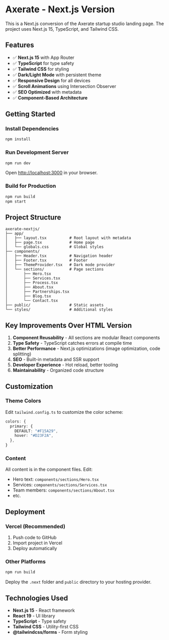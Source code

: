 # Axerate - Next.js Version

This is a Next.js conversion of the Axerate startup studio landing page. The project uses Next.js 15, TypeScript, and Tailwind CSS.

## Features

- ✅ **Next.js 15** with App Router
- ✅ **TypeScript** for type safety
- ✅ **Tailwind CSS** for styling
- ✅ **Dark/Light Mode** with persistent theme
- ✅ **Responsive Design** for all devices
- ✅ **Scroll Animations** using Intersection Observer
- ✅ **SEO Optimized** with metadata
- ✅ **Component-Based Architecture**

## Getting Started

### Install Dependencies

```bash
npm install
```

### Run Development Server

```bash
npm run dev
```

Open [http://localhost:3000](http://localhost:3000) in your browser.

### Build for Production

```bash
npm run build
npm start
```

## Project Structure

```
axerate-nextjs/
├── app/
│   ├── layout.tsx          # Root layout with metadata
│   ├── page.tsx            # Home page
│   └── globals.css         # Global styles
├── components/
│   ├── Header.tsx          # Navigation header
│   ├── Footer.tsx          # Footer
│   ├── ThemeProvider.tsx   # Dark mode provider
│   └── sections/           # Page sections
│       ├── Hero.tsx
│       ├── Services.tsx
│       ├── Process.tsx
│       ├── About.tsx
│       ├── Partnerships.tsx
│       ├── Blog.tsx
│       └── Contact.tsx
├── public/                 # Static assets
└── styles/                 # Additional styles

```

## Key Improvements Over HTML Version

1. **Component Reusability** - All sections are modular React components
2. **Type Safety** - TypeScript catches errors at compile time
3. **Better Performance** - Next.js optimizations (image optimization, code splitting)
4. **SEO** - Built-in metadata and SSR support
5. **Developer Experience** - Hot reload, better tooling
6. **Maintainability** - Organized code structure

## Customization

### Theme Colors

Edit `tailwind.config.ts` to customize the color scheme:

```typescript
colors: {
  primary: {
    DEFAULT: "#F15A29",
    hover: "#D23F2A",
  },
}
```

### Content

All content is in the component files. Edit:
- Hero text: `components/sections/Hero.tsx`
- Services: `components/sections/Services.tsx`
- Team members: `components/sections/About.tsx`
- etc.

## Deployment

### Vercel (Recommended)

1. Push code to GitHub
2. Import project in Vercel
3. Deploy automatically

### Other Platforms

```bash
npm run build
```

Deploy the `.next` folder and `public` directory to your hosting provider.

## Technologies Used

- **Next.js 15** - React framework
- **React 19** - UI library
- **TypeScript** - Type safety
- **Tailwind CSS** - Utility-first CSS
- **@tailwindcss/forms** - Form styling
